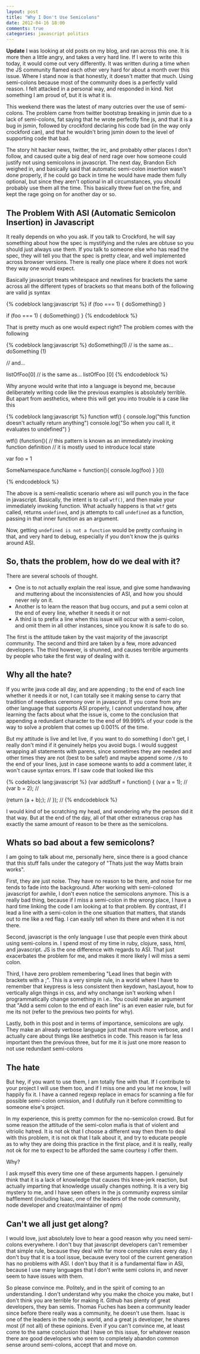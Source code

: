 ```yaml
---
layout: post
title: "Why I Don't Use Semicolons"
date: 2012-04-16 18:00
comments: true
categories: javascript politics
---
```


**Update** I was looking at old posts on my blog, and ran across this
one. It is more then a little angry, and takes a very hard line. If I
were to write this today, it would come out very differently. It was
written during a time when the JS community flamed each other very hard
for about a month over this issue. Where I stand now is that honestly,
it doesn't matter that much. Using semi-colons because most of the
community does is a perfectly valid reason. I felt attacked in a
personal way, and responded in kind. Not something I am proud of, but it
is what it is.

This weekend there was the latest of many outcries over the use of semi-colons. The problem came from twitter bootstrap breaking in jsmin due to a lack of semi-colons, fat saying that he wrote perfectly fine js, and that it is a bug in jsmin, followed by crockford declaring his code bad (in the way only crockford can), and that he wouldn't bring jsmin down to the level of supporting code that bad.

The story hit hacker news, twitter, the irc, and probably other places I don't follow, and caused quite a big deal of nerd rage over how someone could justify not using semicolons in javascript. The next day, Brandon Eich weighed in, and basically said that automatic semi-colon insertion wasn't done properly, if he could go back in time he would have made them fully optional, but since they aren't optional in all circumstances, you should probably use them all the time. This basically threw fuel on the fire, and kept the rage going on for another day or so.

## The Problem With ASI (Automatic Semicolon Insertion) in Javascript

It really depends on who you ask. If you talk to Crockford, he will say something about how the spec is mystifying and the rules are obtuse so you should just always use them. If you talk to someone else who has read the spec, they will tell you that the spec is pretty clear, and well implemented across browser versions. There is really one place where it does not work they way one would expect.

Basically javascript treats whitespace and newlines for brackets the same across all the different types of brackets so that means both of the following are valid js syntax

{% codeblock lang:javascript %}
if (foo === 1) {
  doSomething()
}

if (foo === 1)
{
  doSomething()
}
{% endcodeblock %}

That is pretty much as one would expect right? The problem comes with the following

{% codeblock lang:javascript %}
doSomething(1) // is the same as…
doSomething
(1)

// and…

listOfFoo[0] // is the same as…
listOfFoo
[0]
{% endcodeblock %}

Why anyone would write that into a language is beyond me, because deliberately writing code like the previous examples is absolutely terrible. But apart from aesthetics, where this will get you into trouble is a case like this

{% codeblock lang:javascript %}
function wtf() {
  console.log("this function doesn't actually return anything")
  console.log("So when you call it, it evaluates to undefined")
}

wtf()
(function(){
  // this pattern is known as an immediately invoking function definition
 // it is mostly used to introduce local state

  var foo = 1

  SomeNamespace.funcName = function(){
    console.log(foo)
  }
}())

{% endcodeblock %}

The above is a semi-realistic scenario where asi will punch you in the face in javascript. Basically, the intent is to call `wtf()`, and then make your immediately invoking function. What actually happens is that `wtf` gets called, returns `undefined`, and js attempts to call `undefined` as a function, passing in that inner function as an argument.

Now, getting `undefined is not a function` would be pretty confusing in that, and very hard to debug, especially if you don't know the js quirks around ASI.

## So, thats the problem, how do we deal with it?

There are several schools of thought.

- One is to not actually explain the real issue, and give some handwaving and muttering about the inconsistencies of ASI, and how you should never rely on it.
- Another is to learn the reason that bug occurs, and put a semi colon at the end of every line, whether it needs it or not
- A third is to prefix a line when this issue will occur with a semi-colon, and omit them in all other instances, since you know it is safe to do so.

The first is the attitude taken by the vast majority of the javascript community. The second and third are taken by a few, more advanced developers. The third however, is shunned, and causes terrible arguments by people who take the first way of dealing with it.

## Why all the hate?

If you write java code all day, and are appending ; to the end of each line whether it needs it or not, I can totally see it making sense to carry that tradition of needless ceremony over in javascript. If you come from any other language that supports ASI properly, I cannot understand how, after learning the facts about what the issue is, come to the conclusion that appending a redundant character to the end of 99.999% of your code is the way to solve a problem that comes up 0.001% of the time.

But my attitude is live and let live, if you want to do something I don't get, I really don't mind if it genuinely helps you avoid bugs. I would suggest wrapping all statements with parens, since sometimes they are needed and other times they are not (best to be safe!) and maybe append some `//`s to the end of your lines, just in case someone wants to add a comment later, it won't cause syntax errors. If I saw code that looked like this

{% codeblock lang:javascript %}
(var addStuff = function() {
  (var a = 1); //
  (var b = 2); //

  (return (a + b);); //
}); //
{% endcodeblock %}

I would kind of be scratching my head, and wondering why the person did it that way. But at the end of the day, all of that other extraneous crap has exactly the same amount of reason to be there as the semicolons.

## Whats so bad about a few semicolons?

I am going to talk about me, personally here, since there is a good chance that this stuff falls under the category of "Thats just the way Matts brain works".

First, they are just noise. They have no reason to be there, and noise for me tends to fade into the background. After working with semi-coloned javascript for awhile, I don't even notice the semicolons anymore. This is a really bad thing, because if I miss a semi-colon in the wrong place, I have a hard time linking the code I am looking at to that problem. By contrast, if I lead a line with a semi-colon in the one situation that matters, that stands out to me like a red flag. I can easily tell when its there and when it is not there.

Second, javascript is the only language I use that people even think about using semi-colons in. I spend most of my time in ruby, clojure, sass, html, and javascript. JS is the one difference with regards to ASI. That just exacerbates the problem for me, and makes it more likely I will miss a semi colon.

Third, I have zero problem remembering "Lead lines that begin with brackets with a ;". This is a very simple rule, in a world where I have to remember that keypress is less consistent then keydown, hasLayout, how to vertically align things in css, and why onchange isn't working when I programmatically change something in i.e.. You could make an argument that "Add a semi colon to the end of each line" is an even easier rule, but for me its not (refer to the previous two points for why).

Lastly, both in this post and in terms of importance, semicolons are ugly. They make an already verbose language just that much more verbose, and I actually care about things like aesthetics in code. This reason is far less important then the previous three, but for me it is just one more reason to not use redundant semi-colons

## The hate

But hey, if you want to use them, I am totally fine with that. If I contribute to your project I will use them too, and if I  miss one and you let me know, I will happily fix it. I have a canned regexp replace in emacs for scanning a file for possible semi-colon omission, and I dutifully run it before committing to someone else's project.

In my experience, this is pretty common for the no-semicolon crowd. But for some reason the attitude of the semi-colon mafia is that of violent and vitriolic hatred. It is not ok that I choose a different way then them to deal with this problem, it is not ok that I talk about it, and try to educate people as to why they are doing this practice in the first place, and it is really, really not ok for me to expect to be afforded the same courtesy I offer them.

Why?

I ask myself this every time one of these arguments happen. I genuinely think that it is a lack of knowledge that causes this knee-jerk reaction, but actually imparting that knowledge usually changes nothing. It is a very big mystery to me, and I have seen others in the js community express similar bafflement (including Isaac, one of the leaders of the node community, node developer and creator/maintainer of npm)

## Can't we all just get along?

I would love, just absolutely love to hear a good reason why you need semi-colons everywhere. I don't buy that javascript developers can't remember that simple rule, because they deal with far more complex rules every day. I don't buy that it is a tool issue, because every tool of the current generation has no problems with ASI. I don't buy that it is a fundamental flaw in ASI, because I use many languages that I don't write semi colons in, and never seem to have issues with them.

So please convince me. Politely, and in the spirit of coming to an understanding. I don't understand why you make the choice you make, but I don't think you are terrible for making it. Github has plenty of great developers, they ban semis. Thomas Fuches has been a community leader since before there really was a community, he doesn't use them. Isaac is one of the leaders in the node.js world, and a great js developer, he shares most (if not all) of these opinions. Even if you can't convince me, at least come to the same conclusion that I have on this issue, for whatever reason there are good developers who seem to completely abandon common sense around semi-colons, accept that and move on.

